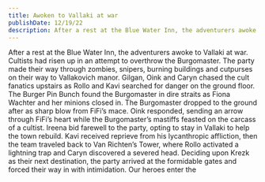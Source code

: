 ```yaml
---
title: Awoken to Vallaki at war
publishDate: 12/19/22
description: After a rest at the Blue Water Inn, the adventurers awoke to Vallaki at war...
---
```


After a rest at the Blue Water Inn, the adventurers awoke to Vallaki at war. Cultists had risen up in an attempt to overthrow the Burgomaster. The party made their way through zombies, snipers, burning buildings and cutpurses on their way to Vallakovich manor. Gilgan, Oink and Caryn chased the cult fanatics upstairs as Rollo and Kavi searched for danger on the ground floor. The Burger Pin Bunch found the Burgomaster in dire straits as Fiona Wachter and her minions closed in. The Burgomaster dropped to the ground after as sharp blow from FiFi’s mace. Oink responded, sending an arrow through FiFi’s heart while the Burgomaster’s mastiffs feasted on the carcass of a cultist. Ireena bid farewell to the party, opting to stay in Vallaki to help the town rebuild. Kavi received reprieve from his lycanthropic affliction, then the team traveled back to Van Richten’s Tower, where Rollo activated a lightning trap and Caryn discovered a severed head. Deciding upon Krezk as their next destination, the party arrived at the formidable gates and forced their way in with intimidation. Our heroes enter the
